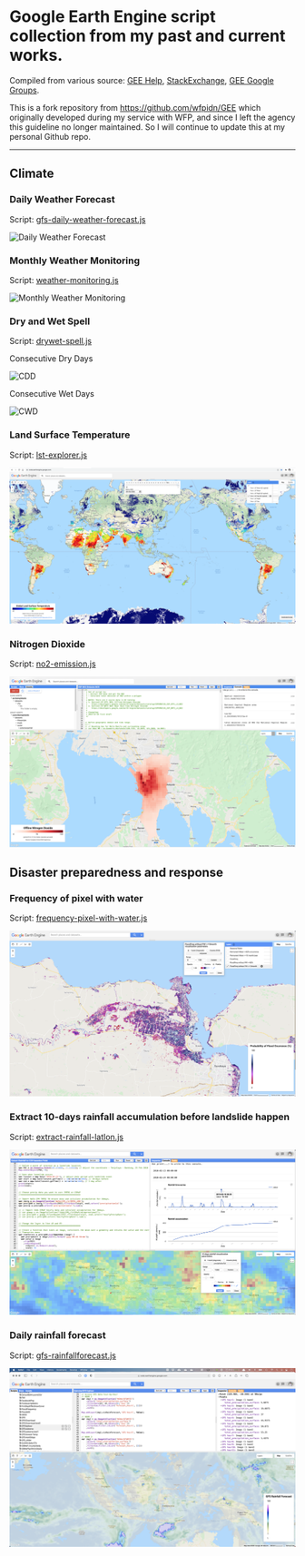 # Google Earth Engine script collection from my past and current works. 
Compiled from various source: [GEE Help](https://developers.google.com/earth-engine/), [StackExchange](https://gis.stackexchange.com/questions/tagged/google-earth-engine), [GEE Google Groups](https://groups.google.com/forum/#!forum/google-earth-engine-developers).

This is a fork repository from https://github.com/wfpidn/GEE which originally developed during my service with WFP, and since I left the agency this guideline no longer maintained. So I will continue to update this at my personal Github repo.

------------

## Climate
### Daily Weather Forecast
Script: [gfs-daily-weather-forecast.js](https://github.com/bennyistanto/gee/blob/master/script/gfs-daily-weather-forecast.js)

![Daily Weather Forecast](./img/dwf.png)

### Monthly Weather Monitoring
Script: [weather-monitoring.js](https://github.com/bennyistanto/gee/blob/master/script/weather-monitoring.js)

![Monthly Weather Monitoring](./img/mwm.png)

### Dry and Wet Spell
Script: [drywet-spell.js](https://github.com/bennyistanto/gee/blob/master/script/drywet-spell.js)

Consecutive Dry Days

![CDD](./img/cdd.png)

Consecutive Wet Days

![CWD](./img/cwd.png)

### Land Surface Temperature
Script: [lst-explorer.js]((https://github.com/bennyistanto/gee/blob/master/script/lst-explorer.js))

![LST-explorer](./img/lst-explorer.png)

### Nitrogen Dioxide
Script: [no2-emission.js]((https://github.com/bennyistanto/gee/blob/master/script/no2-emission.js))

![NO2-emission](./img/no2-emission.png)

## Disaster preparedness and response
### Frequency of pixel with water
Script: [frequency-pixel-with-water.js](https://github.com/bennyistanto/gee/blob/master/script/frequency-pixel-with-water.js)

![Flood frequency](./img/ff.png)

### Extract 10-days rainfall accumulation before landslide happen
Script: [extract-rainfall-latlon.js](https://github.com/bennyistanto/gee/blob/master/script/extract-rainfall-latlon.js)

![Rainfall 30min](./img/rain30min.png)

### Daily rainfall forecast
Script: [gfs-rainfallforecast.js](https://github.com/bennyistanto/gee/blob/master/script/gfs-rainfallforecast.js)

![GFS](./img/gfs.png)


